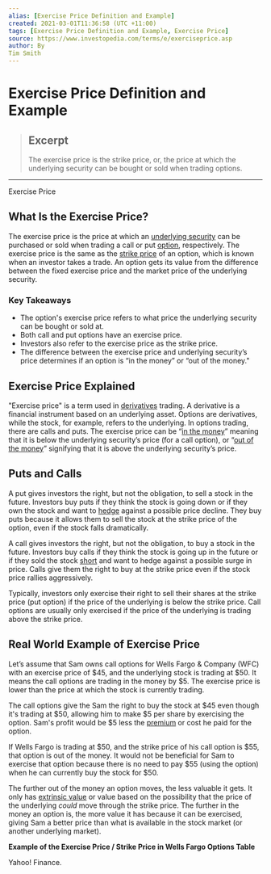 ```yaml
---
alias: [Exercise Price Definition and Example]
created: 2021-03-01T11:36:58 (UTC +11:00)
tags: [Exercise Price Definition and Example, Exercise Price]
source: https://www.investopedia.com/terms/e/exerciseprice.asp
author: By
Tim Smith
---
```


# Exercise Price Definition and Example

> ## Excerpt
> The exercise price is the strike price, or, the price at which the underlying security can be bought or sold when trading options.

---

Exercise Price
## What Is the Exercise Price?

The exercise price is the price at which an [underlying security](https://www.investopedia.com/terms/u/underlying-security.asp) can be purchased or sold when trading a call or put [option](https://www.investopedia.com/terms/o/option.asp), respectively. The exercise price is the same as the [strike price](https://www.investopedia.com/terms/s/strikeprice.asp) of an option, which is known when an investor takes a trade. An option gets its value from the difference between the fixed exercise price and the market price of the underlying security.

### Key Takeaways

-   The option's exercise price refers to what price the underlying security can be bought or sold at.
-   Both call and put options have an exercise price.
-   Investors also refer to the exercise price as the strike price.
-   The difference between the exercise price and underlying security’s price determines if an option is “in the money” or “out of the money."

## Exercise Price Explained

"Exercise price" is a term used in [derivatives](https://www.investopedia.com/terms/d/derivative.asp) trading. A derivative is a financial instrument based on an underlying asset. Options are derivatives, while the stock, for example, refers to the underlying. In options trading, there are calls and puts. The exercise price can be “[in the money](https://www.investopedia.com/terms/i/inthemoney.asp)” meaning that it is below the underlying security’s price (for a call option), or “[out of the money](https://www.investopedia.com/terms/o/outofthemoney.asp)” signifying that it is above the underlying security’s price.

## Puts and Calls

A put gives investors the right, but not the obligation, to sell a stock in the future. Investors buy puts if they think the stock is going down or if they own the stock and want to [hedge](https://www.investopedia.com/terms/h/hedge.asp) against a possible price decline. They buy puts because it allows them to sell the stock at the strike price of the option, even if the stock falls dramatically.

A call gives investors the right, but not the obligation, to buy a stock in the future. Investors buy calls if they think the stock is going up in the future or if they sold the stock [short](https://www.investopedia.com/terms/s/short.asp) and want to hedge against a possible surge in price. Calls give them the right to buy at the strike price even if the stock price rallies aggressively.

Typically, investors only exercise their right to sell their shares at the strike price (put option) if the price of the underlying is below the strike price. Call options are usually only exercised if the price of the underlying is trading above the strike price.

## Real World Example of Exercise Price

Let’s assume that Sam owns call options for Wells Fargo & Company (WFC) with an exercise price of $45, and the underlying stock is trading at $50. It means the call options are trading in the money by $5. The exercise price is lower than the price at which the stock is currently trading.

The call options give the Sam the right to buy the stock at $45 even though it's trading at $50, allowing him to make $5 per share by exercising the option. Sam's profit would be $5 less the [premium](https://www.investopedia.com/terms/p/premium.asp) or cost he paid for the option.

If Wells Fargo is trading at $50, and the strike price of his call option is $55, that option is out of the money. It would not be beneficial for Sam to exercise that option because there is no need to pay $55 (using the option) when he can currently buy the stock for $50.

The further out of the money an option moves, the less valuable it gets. It only has [extrinsic value](https://www.investopedia.com/terms/e/extrinsicvalue.asp) or value based on the possibility that the price of the underlying _could_ move through the strike price. The further in the money an option is, the more value it has because it can be exercised, giving Sam a better price than what is available in the stock market (or another underlying market).

**Example of the Exercise Price / Strike Price in Wells Fargo Options Table**

Yahoo! Finance.
